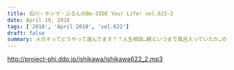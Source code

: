 ```yaml
---
title: 石川・ホンマ・ぶるんのBe-SIDE Your Life! vol.622-2
date: April 19, 2018
tags: ['2018', 'April 2018', 'vol.622']
draft: false
summary: メガネってどうやって選んでます？？人生相談…親といつまで風呂入っていたか…の話からひどい方向に…MIURA
---
```


http://project-phi.ddo.jp/ishikawa/ishikawa622_2.mp3

